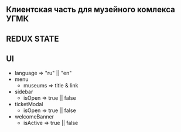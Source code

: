 ## Клиентская часть для музейного комлекса УГМК

## REDUX STATE

## UI

- language => "ru" || "en"
- menu
  - museums => title & link
- sidebar
  - isOpen => true || false
- ticketModal
  - isOpen => true || false
- welcomeBanner
  - isActive => true || false
